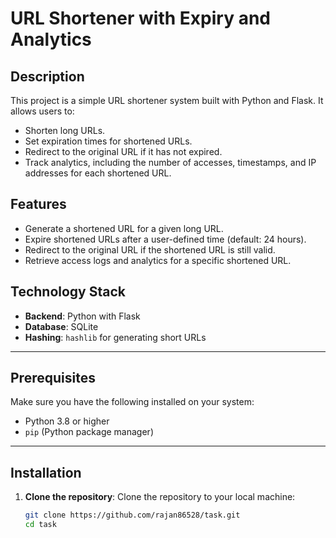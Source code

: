 # URL Shortener with Expiry and Analytics

## Description

This project is a simple URL shortener system built with Python and Flask. It allows users to:
- Shorten long URLs.
- Set expiration times for shortened URLs.
- Redirect to the original URL if it has not expired.
- Track analytics, including the number of accesses, timestamps, and IP addresses for each shortened URL.

## Features

- Generate a shortened URL for a given long URL.
- Expire shortened URLs after a user-defined time (default: 24 hours).
- Redirect to the original URL if the shortened URL is still valid.
- Retrieve access logs and analytics for a specific shortened URL.

## Technology Stack

- **Backend**: Python with Flask
- **Database**: SQLite
- **Hashing**: `hashlib` for generating short URLs

---

## Prerequisites

Make sure you have the following installed on your system:
- Python 3.8 or higher
- `pip` (Python package manager)

---

## Installation

1. **Clone the repository**:
   Clone the repository to your local machine:
   ```bash
   git clone https://github.com/rajan86528/task.git
   cd task
